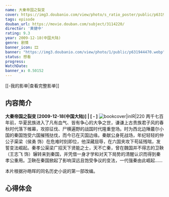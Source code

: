 ```yaml
---
name: 大秦帝国之裂变
cover: https://img3.doubanio.com/view/photo/s_ratio_poster/public/p631944470.webp
tags: episode
douban_url: https://movie.douban.com/subject/3114220/
director: '黄健中'
rating: 9.3
year: 2009-12-18(中国大陆)
genre: 剧情
banner_icon: 🎞
banner: "https://img3.doubanio.com/view/photo/1/public/p631944470.webp"
status: 想看
progress: 
WatchDate: 
banner_x: 0.50152
---
```

[[-我的影单|查看完整影单]]
## 内容简介
**大秦帝国之裂变 [2009-12-18(中国大陆)] | [ - ]** ![bookcover|inlR|220](https://img3.doubanio.com/view/photo/s_ratio_poster/public/p631944470.webp)
两千七百年前，华夏民族进入了凡有血气、皆有争心的大争之世，谦谦上古贵族君子风的春秋时代落下帷幕，攻掠征伐、尸横遍野的战国时代隆重登场。时为西北边陲蕞尔小国的秦国饱受六国摧残挞伐，而今已在灭国边缘。秦献公身死战场，年纪轻轻的仲公子渠梁（侯勇 饰）在危难时刻即位，他深藏屈辱，在六国夹攻下苟延残喘，发誓变法崛起。秦孝公渠梁广招天下贤能之士，天不亡秦，曾在魏国并不得志的卫鞅（王志飞 饰）辗转来到秦国，并凭借一身才学和对天下局势的清醒认识而得到秦孝公重用。卫鞅在秦国掀起了影响深远且饱受争议的变法，一代强秦由此崛起……

















本片根据孙皓晖的同名历史小说的第一部改编。
## 心得体会
